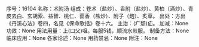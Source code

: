 序号：16104
名称：术附汤
组成：苍术（盐炒）、香附（盐炒）、黄柏（酒炒）、青皮去白、玄胡索、益智、桃仁、茴香（盐炒）、附子（炮）、炙草。
出处：方出《丹溪心法》卷四，名见《保命歌括》卷十六。
主治：(疒颓)疝。
加减：None
功效：None
用法用量：上(口父)咀。每服5钱，顺流水煎服。
制备方法：None
临床应用：None
各家论述：None
用药禁忌：None
附注：None
